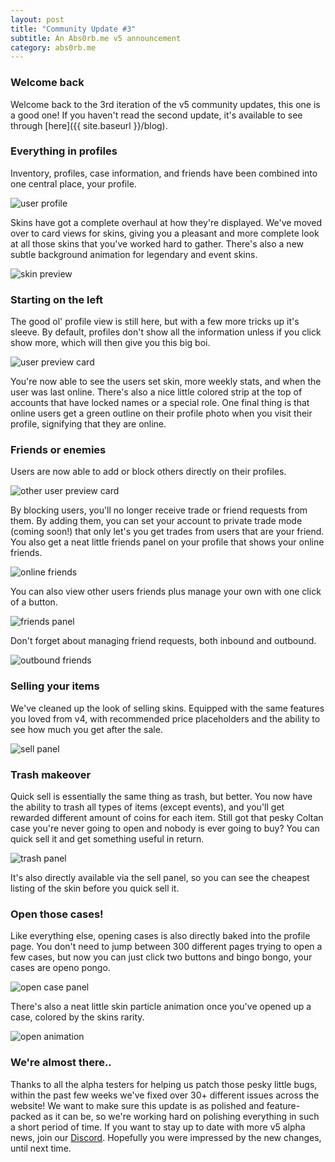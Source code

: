 ```yaml
---
layout: post
title: "Community Update #3"
subtitle: An Abs0rb.me v5 announcement
category: abs0rb.me
---
```


### Welcome back
Welcome back to the 3rd iteration of the v5 community updates, this one is a good one! If you haven't read the second 
update, it's available to see through [here]({{ site.baseurl }}/blog).

### Everything in profiles
Inventory, profiles, case information, and friends have been combined into one central place, your profile.

<img src="{{ site.baseurl }}/assets/blog-img/community-update/14.png" alt="user profile">

Skins have got a complete overhaul at how they're displayed. We've moved over to card views for skins, giving you a 
pleasant and more complete look at all those skins that you've worked hard to gather. There's also a new subtle 
background animation for legendary and event skins.

<img src="{{ site.baseurl }}/assets/blog-img/community-update/15.gif" alt="skin preview" class="mw-150">

### Starting on the left
The good ol' profile view is still here, but with a few more tricks up it's sleeve. By default, profiles don't show all 
the information unless if you click show more, which will then give you this big boi.

<img src="{{ site.baseurl }}/assets/blog-img/community-update/16.png" alt="user preview card" class="mw-400">

You're now able to see the users set skin, more weekly stats, and when the user was last online. There's also a nice 
little colored strip at the top of accounts that have locked names or a special role. One final thing is that online 
users get a green outline on their profile photo when you visit their profile, signifying that they are online.

### Friends or enemies
Users are now able to add or block others directly on their profiles.

<img src="{{ site.baseurl }}/assets/blog-img/community-update/17.png" alt="other user preview card" class="mw-400">

By blocking users, you'll no longer receive trade or friend requests from them. By adding them, you can set your account
 to private trade mode (coming soon!) that only let's you get trades from users that are your friend. You also get a 
 neat little friends panel on your profile that shows your online friends.

<img src="{{ site.baseurl }}/assets/blog-img/community-update/18.png" alt="online friends" class="mw-400">

You can also view other users friends plus manage your own with one click of a button.

<img src="{{ site.baseurl }}/assets/blog-img/community-update/19.png" alt="friends panel" class="mw-500">

Don't forget about managing friend requests, both inbound and outbound.

<img src="{{ site.baseurl }}/assets/blog-img/community-update/20.png" alt="outbound friends" class="mw-650">

### Selling your items
We've cleaned up the look of selling skins. Equipped with the same features you loved from v4, with recommended price 
placeholders and the ability to see how much you get after the sale.

<img src="{{ site.baseurl }}/assets/blog-img/community-update/21.png" alt="sell panel" class="mw-650">

### Trash makeover
Quick sell is essentially the same thing as trash, but better. You now have the ability to trash all types of items 
(except events), and you'll get rewarded different amount of coins for each item. Still got that pesky Coltan case 
you're never going to open and nobody is ever going to buy? You can quick sell it and get something useful in return.

<img src="{{ site.baseurl }}/assets/blog-img/community-update/22.png" alt="trash panel" class="mw-650">

It's also directly available via the sell panel, so you can see the cheapest listing of the skin before you quick sell 
it.

### Open those cases!
Like everything else, opening cases is also directly baked into the profile page. You don't need to jump between 300 
different pages trying to open a few cases, but now you can just click two buttons and bingo bongo, your cases are openo
 pongo.

<img src="{{ site.baseurl }}/assets/blog-img/community-update/23.png" alt="open case panel" class="mw-650">

There's also a neat little skin particle animation once you've opened up a case, colored by the skins rarity.

<img src="{{ site.baseurl }}/assets/blog-img/community-update/24.gif" alt="open animation" class="mw-150">

### We're almost there..
Thanks to all the alpha testers for helping us patch those pesky little bugs, within the past few weeks we've fixed over
 30+ different issues across the website! We want to make sure this update is as polished and feature-packed as it can
  be, so we're working hard on polishing everything in such a short period of time. If you want to stay up to date with
   more v5 alpha news, join our [Discord](https://discord.com/invite/7DYTZdm). Hopefully you were impressed by the new
    changes, until next time.
